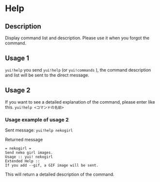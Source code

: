 # Help

## Description

Display command list and description. 
 Please use it when you forgot the command.

## Usage 1

`yui!help` you send `yui!help` (or `yui!commands` ), the command description and list will be sent to the direct message.

## Usage 2

If you want to see a detailed explanation of the command, please enter like this. 
 `yui!help <コマンドの名前>`

### Usage example of usage 2

Sent message: `yui!help nekogirl`

Returned message

```asciidoc
= nekogirl = 
Send neko girl images.
Usage :: yui! nekogirl
Extended Help ::
If you add --gif, a GIF image will be sent.
```

This will return a detailed description of the command.
